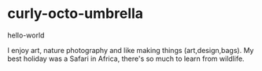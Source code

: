 # curly-octo-umbrella

hello-world

I enjoy art, nature photography and like making things (art,design,bags).
My best holiday was a Safari in Africa, there's so much to learn from wildlife. 

